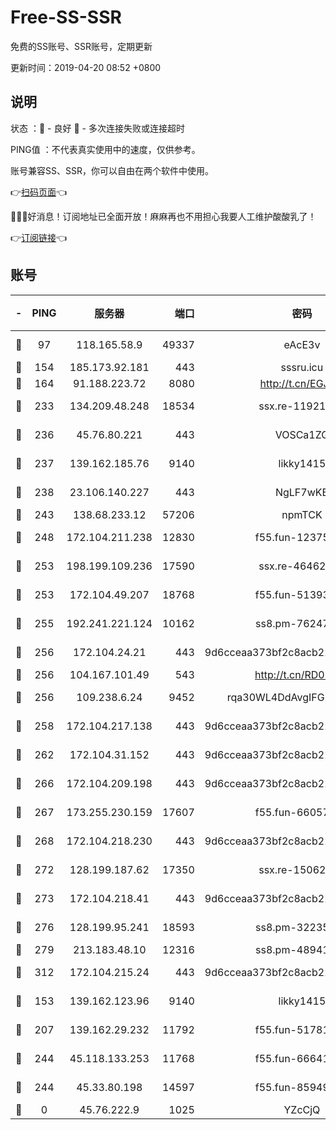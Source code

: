 # Free-SS-SSR

免费的SS账号、SSR账号，定期更新

更新时间：2019-04-20 08:52 +0800

## 说明

状态     ：🙂 - 良好 🙁 - 多次连接失败或连接超时

PING值   ：不代表真实使用中的速度，仅供参考。

账号兼容SS、SSR，你可以自由在两个软件中使用。

👉[扫码页面](https://liesauer.github.io/Free-SS-SSR/)👈

🎉🎉🎉好消息！订阅地址已全面开放！麻麻再也不用担心我要人工维护酸酸乳了！

👉[订阅链接](https://www.liesauer.net/yogurt/subscribe?ACCESS_TOKEN=DAYxR3mMaZAsaqUb)👈

## 账号

|-|PING|服务器|端口|密码|加密方式|区域|
|:----:|:----:|:-----:|-----:|:----:|:----:|:----:|
|🙂|97|118.165.58.9|49337|eAcE3v|chacha20-ietf|TW|
|🙂|154|185.173.92.181|443|sssru.icu|rc4-md5|RU|
|🙂|164|91.188.223.72|8080|http://t.cn/EGJIyrl|rc4-md5|RU|
|🙂|233|134.209.48.248|18534|ssx.re-11921938|aes-256-cfb|US|
|🙂|236|45.76.80.221|443|VOSCa1ZG|aes-256-cfb|DE|
|🙂|237|139.162.185.76|9140|likky1415|aes-256-cfb|DE|
|🙂|238|23.106.140.227|443|NgLF7wKB|aes-256-cfb|US|
|🙂|243|138.68.233.12|57206|npmTCK|rc4-md5|US|
|🙂|248|172.104.211.238|12830|f55.fun-12375004|aes-256-cfb|US|
|🙂|253|198.199.109.236|17590|ssx.re-46462767|aes-256-cfb|US|
|🙂|253|172.104.49.207|18768|f55.fun-51393144|aes-256-cfb|SG|
|🙂|255|192.241.221.124|10162|ss8.pm-76247353|aes-256-cfb|US|
|🙂|256|172.104.24.21|443|9d6cceaa373bf2c8acb22e60b6a58be6|aes-256-cfb|US|
|🙂|256|104.167.101.49|543|http://t.cn/RD0D7sx|rc4-md5|CA|
|🙂|256|109.238.6.24|9452|rqa30WL4DdAvgIFG6Fs3znzTa|aes-256-cfb|FR|
|🙂|258|172.104.217.138|443|9d6cceaa373bf2c8acb22e60b6a58be6|aes-256-cfb|US|
|🙂|262|172.104.31.152|443|9d6cceaa373bf2c8acb22e60b6a58be6|aes-256-cfb|US|
|🙂|266|172.104.209.198|443|9d6cceaa373bf2c8acb22e60b6a58be6|aes-256-cfb|US|
|🙂|267|173.255.230.159|17607|f55.fun-66057870|aes-256-cfb|US|
|🙂|268|172.104.218.230|443|9d6cceaa373bf2c8acb22e60b6a58be6|aes-256-cfb|US|
|🙂|272|128.199.187.62|17350|ssx.re-15062538|aes-256-cfb|SG|
|🙂|273|172.104.218.41|443|9d6cceaa373bf2c8acb22e60b6a58be6|aes-256-cfb|US|
|🙂|276|128.199.95.241|18593|ss8.pm-32235204|aes-256-cfb|SG|
|🙂|279|213.183.48.10|12316|ss8.pm-48941717|rc4-md5|RU|
|🙂|312|172.104.215.24|443|9d6cceaa373bf2c8acb22e60b6a58be6|aes-256-cfb|US|
|🙂|153|139.162.123.96|9140|likky1415|aes-256-cfb|JP|
|🙂|207|139.162.29.232|11792|f55.fun-51781250|aes-256-cfb|SG|
|🙂|244|45.118.133.253|11768|f55.fun-66641125|aes-256-cfb|SG|
|🙂|244|45.33.80.198|14597|f55.fun-85949731|aes-256-cfb|US|
|🙁|0|45.76.222.9|1025|YZcCjQ|rc4-md5|JP|
